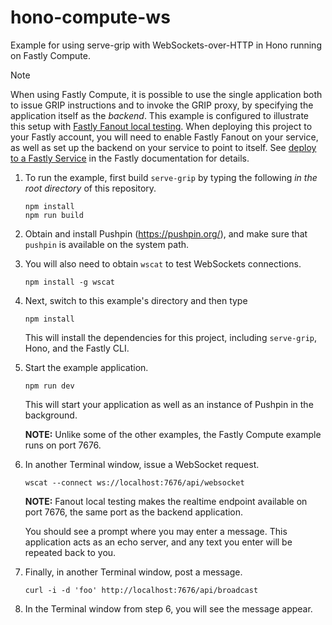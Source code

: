 # hono-compute-ws

Example for using serve-grip with WebSockets-over-HTTP in Hono running on Fastly Compute.

> [!NOTE]
> When using Fastly Compute, it is possible to use the single application both to issue GRIP
> instructions and to invoke the GRIP proxy, by specifying the application itself as the _backend_.
> This example is configured to illustrate this setup with
> [Fastly Fanout local testing](https://www.fastly.com/documentation/guides/concepts/real-time-messaging/fanout/#run-the-service-locally).
> When deploying this project to your Fastly account, you will need to enable Fastly Fanout on
> your service, as well as set up the backend on your service to point to itself.
> See [deploy to a Fastly Service](https://www.fastly.com/documentation/guides/concepts/real-time-messaging/fanout/#deploy-to-a-fastly-service)
> in the Fastly documentation for details.

1. To run the example, first build `serve-grip` by typing the following _in the root directory_
of this repository.
   ```
   npm install
   npm run build
   ```

2. Obtain and install Pushpin (https://pushpin.org/), and make sure that
  `pushpin` is available on the system path.

3. You will also need to obtain `wscat` to test WebSockets connections.
   ```
   npm install -g wscat
   ```

4. Next, switch to this example's directory and then type
   ```
   npm install
   ```

   This will install the dependencies for this project, including `serve-grip`, Hono, and the Fastly CLI.

5. Start the example application.
   ```
   npm run dev
   ```
   
   This will start your application as well as an instance of Pushpin in the background.

   **NOTE:** Unlike some of the other examples, the Fastly Compute example runs on port 7676.

6. In another Terminal window, issue a WebSocket request.
   ```
   wscat --connect ws://localhost:7676/api/websocket
   ```

   **NOTE:** Fanout local testing makes the realtime endpoint available on port 7676, the same port as the backend application.

   You should see a prompt where you may enter a message.  This application acts as an
   echo server, and any text you enter will be repeated back to you.

7. Finally, in another Terminal window, post a message.
   ```
   curl -i -d 'foo' http://localhost:7676/api/broadcast
   ```

8. In the Terminal window from step 6, you will see the message appear. 
